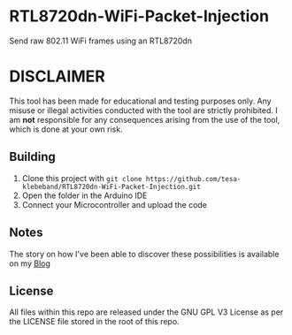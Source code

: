# RTL8720dn-WiFi-Packet-Injection
Send raw 802.11 WiFi frames using an RTL8720dn

# DISCLAIMER
This tool has been made for educational and testing purposes only. Any misuse or illegal activities conducted with the tool are strictly prohibited. I am **not** responsible for any consequences arising from the use of the tool, which is done at your own risk.

## Building
1) Clone this project with `git clone https://github.com/tesa-klebeband/RTL8720dn-WiFi-Packet-Injection.git`
2) Open the folder in the Arduino IDE
3) Connect your Microcontroller and upload the code

## Notes
The story on how I've been able to discover these possibilities is available on my [Blog](https://tesa-klebeband.github.io)

## License
All files within this repo are released under the GNU GPL V3 License as per the LICENSE file stored in the root of this repo.

